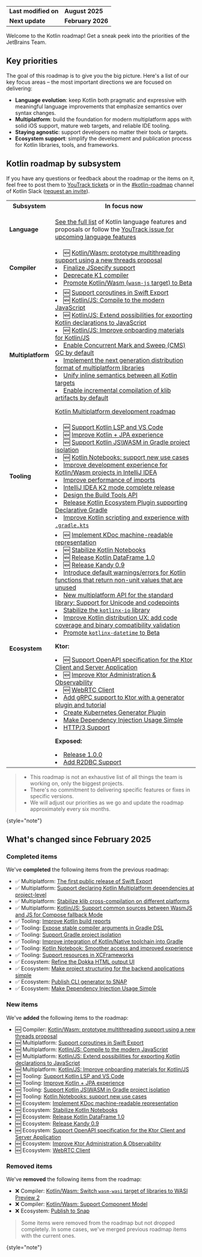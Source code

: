 [//]: # (title: Kotlin roadmap)

<table>
    <tr>
        <td><strong>Last modified on</strong></td>
        <td><strong>August 2025</strong></td>
    </tr>
    <tr>
        <td><strong>Next update</strong></td>
        <td><strong>February 2026</strong></td>
    </tr>
</table>

Welcome to the Kotlin roadmap! Get a sneak peek into the priorities of the JetBrains Team.

## Key priorities

The goal of this roadmap is to give you the big picture.
Here's a list of our key focus areas – the most important directions we are focused on delivering:

* **Language evolution**: keep Kotlin both pragmatic and expressive with meaningful language improvements
  that emphasize semantics over syntax changes.
* **Multiplatform**: build the foundation for modern multiplatform apps with solid iOS support,
  mature web targets, and reliable IDE tooling.
* **Staying agnostic**: support developers no matter their tools or targets.
* **Ecosystem support**: simplify the development and publication process for Kotlin libraries, tools, and frameworks.

## Kotlin roadmap by subsystem

<!-- To view the biggest projects we're working on, see the [Roadmap details](#roadmap-details) table. -->

If you have any questions or feedback about the roadmap or the items on it, feel free to post them to [YouTrack tickets](https://youtrack.jetbrains.com/issues?q=project:%20KT,%20KTIJ%20tag:%20%7BRoadmap%20Item%7D%20%23Unresolved%20) or in the [#kotlin-roadmap](https://kotlinlang.slack.com/archives/C01AAJSG3V4) channel of Kotlin Slack ([request an invite](https://surveys.jetbrains.com/s3/kotlin-slack-sign-up)).

<!-- ### YouTrack board
Visit the [roadmap board in our issue tracker YouTrack](https://youtrack.jetbrains.com/agiles/153-1251/current) ![YouTrack](youtrack-logo.png){width=30}{type="joined"}
-->

<table>
    <tr>
        <th>Subsystem</th>
        <th>In focus now</th>
    </tr>
    <tr id="language">
        <td><strong>Language</strong></td>
        <td>
            <p><a href="kotlin-language-features-and-proposals.md">See the full list</a> of Kotlin language features and proposals or follow the <a href="https://youtrack.jetbrains.com/issue/KT-54620">YouTrack issue for upcoming language features</a></p>
        </td>
    </tr>
    <tr id="compiler">
        <td><strong>Compiler</strong></td>
        <td>
            <list>
                <li>🆕 <a href="https://youtrack.jetbrains.com/issue/KT-80304">Kotlin/Wasm: prototype multithreading support using a new threads proposal</a></li>
                <li><a href="https://youtrack.jetbrains.com/issue/KT-75371">Finalize JSpecify support</a></li>
                <li><a href="https://youtrack.jetbrains.com/issue/KT-75372">Deprecate K1 compiler</a></li>
                <li><a href="https://youtrack.jetbrains.com/issue/KT-75370">Promote Kotlin/Wasm (<code>wasm-js</code> target) to Beta</a></li>
            </list>
        </td>
    </tr>
    <tr id="multiplatform">
        <td><strong>Multiplatform</strong></td>
        <td>
            <list>
                <li>🆕 <a href="https://youtrack.jetbrains.com/issue/KT-80305">Support coroutines in Swift Export</a></li>
                <li>🆕 <a href="https://youtrack.jetbrains.com/issue/KT-80308">Kotlin/JS: Compile to the modern JavaScript</a></li> 
                <li>🆕 <a href="https://youtrack.jetbrains.com/issue/KT-80310">Kotlin/JS: Extend possibilities for exporting Kotlin declarations to JavaScript</a></li>
                <li>🆕 <a href="https://youtrack.jetbrains.com/issue/KT-80307">Kotlin/JS: Improve onboarding materials for Kotlin/JS</a></li> 
                <li><a href="https://youtrack.jetbrains.com/issue/KT-71278">Enable Concurrent Mark and Sweep (CMS) GC by default</a></li>
                <li><a href="https://youtrack.jetbrains.com/issue/KT-68323">Implement the next generation distribution format of multiplatform libraries</a></li>
                <li><a href="https://youtrack.jetbrains.com/issue/KT-64570" target="_blank">Unify inline semantics between all Kotlin targets</a></li>
                <li><a href="https://youtrack.jetbrains.com/issue/KT-71279" target="_blank">Enable incremental compilation of klib artifacts by default</a></li>
            </list>
            <tip><p><a href="https://jb.gg/kmp-roadmap-2025" target="_blank">Kotlin Multiplatform development roadmap</a></p></tip>
         </td>
    </tr>
    <tr id="tooling">
        <td><strong>Tooling</strong></td>
        <td>
            <list>
                <li>🆕 <a href="https://youtrack.jetbrains.com/issue/KT-80322" target="_blank">Support Kotlin LSP and VS Code</a></li>
                <li>🆕 <a href="https://youtrack.jetbrains.com/issue/KTIJ-35208" target="_blank">Improve Kotlin + JPA experience</a></li>
                <li>🆕 <a href="https://youtrack.jetbrains.com/issue/KT-80311" target="_blank">Support Kotlin JS\WASM in Gradle project isolation</a></li>
                <li>🆕 <a href="https://youtrack.jetbrains.com/issue/KTNB-1133" target="_blank">Kotlin Notebooks: support new use cases</a></li>
                <li><a href="https://youtrack.jetbrains.com/issue/KT-75374" target="_blank">Improve development experience for Kotlin/Wasm projects in IntelliJ IDEA</a></li>
                <li><a href="https://youtrack.jetbrains.com/issue/KT-75376" target="_blank">Improve performance of imports</a></li>
                <li><a href="https://youtrack.jetbrains.com/issue/KTIJ-31316" target="_blank">IntelliJ IDEA K2 mode complete release</a></li>
                <li><a href="https://youtrack.jetbrains.com/issue/KT-76255" target="_blank">Design the Build Tools API</a></li>
                <li><a href="https://youtrack.jetbrains.com/issue/KT-71292" target="_blank">Release Kotlin Ecosystem Plugin supporting Declarative Gradle</a></li>
                <li><a href="https://youtrack.jetbrains.com/issue/KT-49511" target="_blank">Improve Kotlin scripting and experience with <code>.gradle.kts</code></a></li>
            </list>
         </td>
    </tr>
    <tr id="ecosystem">
        <td><strong>Ecosystem</strong></td>
        <td>
            <list>
                <li>🆕 <a href="https://youtrack.jetbrains.com/issue/KT-80323">Implement KDoc machine-readable representation</a></li>
                <li>🆕 <a href="https://youtrack.jetbrains.com/issue/KT-80324">Stabilize Kotlin Notebooks</a></li>
                <li>🆕 <a href="https://youtrack.jetbrains.com/issue/KT-80327">Release Kotlin DataFrame 1.0</a></li>
                <li>🆕 <a href="https://youtrack.jetbrains.com/issue/KT-80328">Release Kandy 0.9</a></li>
                <li><a href="https://youtrack.jetbrains.com/issue/KT-12719" target="_blank">Introduce default warnings/errors for Kotlin functions that return non-unit values that are unused</a></li>
                <li><a href="https://youtrack.jetbrains.com/issue/KT-71298" target="_blank">New multiplatform API for the standard library: Support for Unicode and codepoints</a></li>
                <li><a href="https://youtrack.jetbrains.com/issue/KT-71300" target="_blank">Stabilize the <code>kotlinx-io</code> library</a></li>
                <li><a href="https://youtrack.jetbrains.com/issue/KT-71297" target="_blank">Improve Kotlin distribution UX: add code coverage and binary compatibility validation</a></li>
                <li><a href="https://youtrack.jetbrains.com/issue/KT-64578" target="_blank">Promote <code>kotlinx-datetime</code> to Beta</a></li>
            </list>
            <p><b>Ktor:</b></p>
            <list>
                <li>🆕 <a href="https://youtrack.jetbrains.com/issue/KTOR-8316">Support OpenAPI specification for the Ktor Client and Server Application</a></li>
                <li>🆕 <a href="https://youtrack.jetbrains.com/issue/KTOR-6622">Improve Ktor Administration & Observability</a></li>
                <li>🆕 <a href="https://youtrack.jetbrains.com/issue/KTOR-7958">WebRTC Client</a></li>
                <li><a href="https://youtrack.jetbrains.com/issue/KTOR-1501">Add gRPC support to Ktor with a generator plugin and tutorial</a></li>
                <li><a href="https://youtrack.jetbrains.com/issue/KTOR-6026">Create Kubernetes Generator Plugin</a></li>
                <li><a href="https://youtrack.jetbrains.com/issue/KTOR-6621">Make Dependency Injection Usage Simple</a></li>
                <li><a href="https://youtrack.jetbrains.com/issue/KTOR-7938">HTTP/3 Support</a></li>
            </list>
            <p><b>Exposed:</b></p>
            <list>
                <li><a href="https://youtrack.jetbrains.com/issue/EXPOSED-444">Release 1.0.0</a></li>
                <li><a href="https://youtrack.jetbrains.com/issue/EXPOSED-74">Add R2DBC Support</a></li>
            </list>
         </td>
    </tr>
</table>

> * This roadmap is not an exhaustive list of all things the team is working on, only the biggest projects.
> * There's no commitment to delivering specific features or fixes in specific versions.
> * We will adjust our priorities as we go and update the roadmap approximately every six months.
> 
{style="note"}

## What's changed since February 2025

### Completed items

We've **completed** the following items from the previous roadmap:

* ✅ Multiplatform: [The first public release of Swift Export](https://youtrack.jetbrains.com/issue/KT-64572)
* ✅ Multiplatform: [Support declaring Kotlin Multiplatform dependencies at project-level](https://youtrack.jetbrains.com/issue/KT-71289)
* ✅ Multiplatform: [Stabilize klib cross-compilation on different platforms](https://youtrack.jetbrains.com/issue/KT-71290)
* ✅ Multiplatform: [Kotlin/JS: Support common sources between WasmJS and JS for Compose fallback Mode](https://youtrack.jetbrains.com/issue/KT-79394)
* ✅ Tooling: [Improve Kotlin build reports](https://youtrack.jetbrains.com/issue/KT-60279)
* ✅ Tooling: [Expose stable compiler arguments in Gradle DSL](https://youtrack.jetbrains.com/issue/KT-55515)
* ✅ Tooling: [Support Gradle project isolation](https://youtrack.jetbrains.com/issue/KT-54105)
* ✅ Tooling: [Improve integration of Kotlin/Native toolchain into Gradle](https://youtrack.jetbrains.com/issue/KT-64577)
* ✅ Tooling: [Kotlin Notebook: Smoother access and improved experience](https://youtrack.jetbrains.com/issue/KTNB-898)
* ✅ Tooling: [Support resources in XCFrameworks](https://youtrack.jetbrains.com/issue/KT-75377)
* ✅ Ecosystem: [Refine the Dokka HTML output UI](https://youtrack.jetbrains.com/issue/KT-71295)
* ✅ Ecosystem: [Make project structuring for the backend applications simple](https://youtrack.jetbrains.com/issue/KTOR-7158)
* ✅ Ecosystem: [Publish CLI generator to SNAP](https://youtrack.jetbrains.com/issue/KTOR-3937)
* ✅ Ecosystem: [Make Dependency Injection Usage Simple](https://youtrack.jetbrains.com/issue/KTOR-6621)

### New items

We've **added** the following items to the roadmap:

* 🆕 Compiler: [Kotlin/Wasm: prototype multithreading support using a new threads proposal](https://youtrack.jetbrains.com/issue/KT-80304)
* 🆕 Multiplatform: [Support coroutines in Swift Export](https://youtrack.jetbrains.com/issue/KT-80305)
* 🆕 Multiplatform: [Kotlin/JS: Compile to the modern JavaScript](https://youtrack.jetbrains.com/issue/KT-80308)
* 🆕 Multiplatform: [Kotlin/JS: Extend possibilities for exporting Kotlin declarations to JavaScript](https://youtrack.jetbrains.com/issue/KT-80310)
* 🆕 Multiplatform: [Kotlin/JS: Improve onboarding materials for Kotlin/JS](https://youtrack.jetbrains.com/issue/KT-80307)
* 🆕 Tooling: [Support Kotlin LSP and VS Code](https://youtrack.jetbrains.com/issue/KT-80322)
* 🆕 Tooling: [Improve Kotlin + JPA experience](https://youtrack.jetbrains.com/issue/KTIJ-35208)
* 🆕 Tooling: [Support Kotlin JS\WASM in Gradle project isolation](https://youtrack.jetbrains.com/issue/KT-80311)
* 🆕 Tooling: [Kotlin Notebooks: support new use cases](https://youtrack.jetbrains.com/issue/KTNB-1133)
* 🆕 Ecosystem: [Implement KDoc machine-readable representation](https://youtrack.jetbrains.com/issue/KT-80323)
* 🆕 Ecosystem: [Stabilize Kotlin Notebooks](https://youtrack.jetbrains.com/issue/KT-80324)
* 🆕 Ecosystem: [Release Kotlin DataFrame 1.0](https://youtrack.jetbrains.com/issue/KT-80327)
* 🆕 Ecosystem: [Release Kandy 0.9](https://youtrack.jetbrains.com/issue/KT-80328)
* 🆕 Ecosystem: [Support OpenAPI specification for the Ktor Client and Server Application](https://youtrack.jetbrains.com/issue/KTOR-8316)
* 🆕 Ecosystem: [Improve Ktor Administration & Observability](https://youtrack.jetbrains.com/issue/KTOR-6622)
* 🆕 Ecosystem: [WebRTC Client](https://youtrack.jetbrains.com/issue/KTOR-7958)

### Removed items

We've **removed** the following items from the roadmap:

* ❌ Compiler: [Kotlin/Wasm: Switch `wasm-wasi` target of libraries to WASI Preview 2](https://youtrack.jetbrains.com/issue/KT-64568)
* ❌ Compiler: [Kotlin/Wasm: Support Component Model](https://youtrack.jetbrains.com/issue/KT-64569)
* ❌ Ecosystem: [Publish to Snap](https://youtrack.jetbrains.com/issue/KTOR-3937)

> Some items were removed from the roadmap but not dropped completely. In some cases, we've merged previous roadmap items
> with the current ones.
>
{style="note"}

